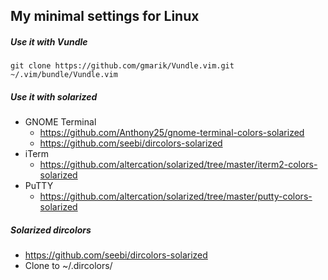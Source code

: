 My minimal settings for Linux
-
##### Use it with Vundle
```
git clone https://github.com/gmarik/Vundle.vim.git ~/.vim/bundle/Vundle.vim
```

##### Use it with solarized
* GNOME Terminal
  * https://github.com/Anthony25/gnome-terminal-colors-solarized
  * https://github.com/seebi/dircolors-solarized
* iTerm
  * https://github.com/altercation/solarized/tree/master/iterm2-colors-solarized
* PuTTY
  * https://github.com/altercation/solarized/tree/master/putty-colors-solarized

##### Solarized dircolors
* https://github.com/seebi/dircolors-solarized
* Clone to ~/.dircolors/

